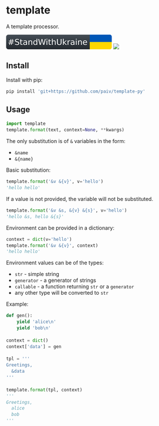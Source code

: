 template
==
A template processor.

[![standwithukraine](docs/StandWithUkraine.svg)](https://ukrainewar.carrd.co/)
[![](https://github.com/paiv/template-py/actions/workflows/build.yml/badge.svg)](https://github.com/paiv/template-py/actions)


Install
--

Install with pip:
```sh
pip install 'git+https://github.com/paiv/template-py'
```


Usage
--

```py
import template
template.format(text, context=None, **kwargs)
```

The only substitution is of `&` variables in the form:
- `&name`
- `&{name}`

Basic substitution:
```py
template.format('&v &{v}', v='hello')
'hello hello'
```

If a value is not provided, the variable will not be substituted.
```py
template.format('&v &s, &{v} &{s}', v='hello')
'hello &s, hello &{s}'
```

Environment can be provided in a dictionary:
```py
context = dict(v='hello')
template.format('&v &{v}', context)
'hello hello'
```

Environment values can be of the types:
- `str` - simple string
- `generator` - a generator of strings
- `callable` - a function returning `str` or a `generator`
- any other type will be converted to `str`

Example:
```py
def gen():
    yield 'alice\n'
    yield 'bob\n'

context = dict()
context['data'] = gen

tpl = '''
Greetings,
  &data
'''

template.format(tpl, context)
'''
Greetings,
  alice
  bob
'''
```
